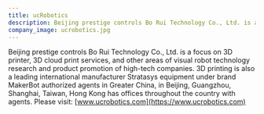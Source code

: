 ```yaml
---
title: ucRobotics
description: Beijing prestige controls Bo Rui Technology Co., Ltd. is a focus on 3D printer, 3D cloud print services, and other areas of visual robot technology research and product promotion.
company_image: ucrobotics.jpg
---
```

Beijing prestige controls Bo Rui Technology Co., Ltd. is a focus on 3D printer, 3D cloud print services, and other areas of visual robot technology research and product promotion of high-tech companies. 3D printing is also a leading international manufacturer Stratasys equipment under brand MakerBot authorized agents in Greater China, in Beijing, Guangzhou, Shanghai, Taiwan, Hong Kong has offices throughout the country with agents.  Please visit: [www.ucrobotics.com](https://www.ucrobotics.com)
